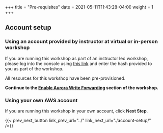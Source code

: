 +++
title = "Pre-requisites"
date =  2021-05-11T11:43:28-04:00
weight = 1
+++

## Account setup 

### Using an account provided by instructor at virtual or in-person workshop

If you are running this workshop as part of an instructor led workshop, please log into the console using [this link](https://dashboard.eventengine.run/) and enter the hash provided to you as part of the workshop.

All resources for this workshop have been pre-provisioned.

**Continue to the [Enable Aurora Write Forwarding](../enable-aurora-writefwd/) section of the workshop.**

### Using your own AWS account

If you are running this workshop in your own account, click **Next Step**.

{{< prev_next_button link_prev_url="../" link_next_url="./account-setup/" />}}
